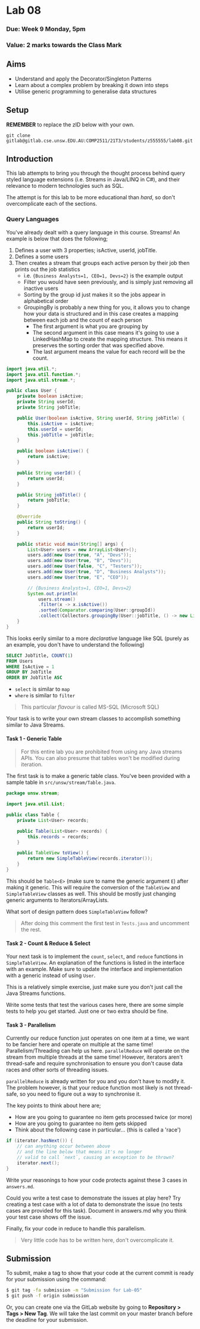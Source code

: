 # Lab 08

### Due: Week 9 Monday, 5pm

### Value: 2 marks towards the Class Mark

## Aims

- Understand and apply the Decorator/Singleton Patterns
- Learn about a complex problem by breaking it down into steps
- Utilise generic programming to generalise data structures

## Setup

**REMEMBER** to replace the zID below with your own.

```
git clone gitlab@gitlab.cse.unsw.EDU.AU:COMP2511/21T3/students/z555555/lab08.git
```

## Introduction

This lab attempts to bring you through the thought process behind query styled language extensions (i.e. Streams in Java/LINQ in C#), and their relevance to modern technologies such as SQL.

The attempt is for this lab to be more educational than _hard_, so don't overcomplicate each of the sections.

### Query Languages

You've already dealt with a query language in this course. Streams!  An example is below that does the following;

1. Defines a user with 3 properties; isActive, userId, jobTitle.
2. Defines a some users
3. Then creates a stream that groups each active person by their job then prints out the job statistics
    - i.e. `{Business Analysts=1, CEO=1, Devs=2}` is the example output
    - Filter you would have seen previously, and is simply just removing all inactive users
    - Sorting by the group id just makes it so the jobs appear in alphabetical order
    - GroupingBy is probably a new thing for you, it allows you to change how your data is structured and in this case creates a mapping between each job and the count of each person
        - The first argument is what you are grouping by
        - The second argument in this case means it's going to use a LinkedHashMap to create the mapping structure.  This means it preserves the sorting order that was specified above.
        - The last argument means the value for each record will be the count.

```java
import java.util.*;
import java.util.function.*;
import java.util.stream.*;

public class User {
    private boolean isActive;
    private String userId;
    private String jobTitle;

    public User(boolean isActive, String userId, String jobTitle) {
        this.isActive = isActive;
        this.userId = userId;
        this.jobTitle = jobTitle;
    }

    public boolean isActive() {
        return isActive;
    }

    public String userId() {
        return userId;
    }

    public String jobTitle() {
        return jobTitle;
    }

    @Override
    public String toString() {
        return userId;
    }

    public static void main(String[] args) {
        List<User> users = new ArrayList<User>();
        users.add(new User(true, "A", "Devs"));
        users.add(new User(true, "B", "Devs"));
        users.add(new User(false, "C", "Testers"));
        users.add(new User(true, "D", "Business Analysts"));
        users.add(new User(true, "E", "CEO"));

        // {Business Analysts=1, CEO=1, Devs=2}
        System.out.println(
            users.stream()
            .filter(x -> x.isActive())
            .sorted(Comparator.comparing(User::groupId))
            .collect(Collectors.groupingBy(User::jobTitle, () -> new LinkedHashMap(), Collectors.counting())));
    }
}
```

This looks eerily similar to a more *declarative* language like SQL (purely as an example, you don't have to understand the following)

```sql
SELECT JobTitle, COUNT(1)
FROM Users
WHERE IsActive = 1
GROUP BY JobTitle
ORDER BY JobTitle ASC
```

- `select` is similar to `map`
- `where` is similar to `filter`

> This particular *flavour* is called MS-SQL (Microsoft SQL)

Your task is to write your own stream classes to accomplish something similar to Java Streams.

#### Task 1 - Generic Table

> For this entire lab you are prohibited from using any Java streams APIs.  You can also presume that tables won't be modified during iteration.

The first task is to make a generic table class.  You've been provided with a sample table in `src/unsw/stream/Table.java`.

```java
package unsw.stream;

import java.util.List;

public class Table {
    private List<User> records;

    public Table(List<User> records) {
        this.records = records;
    }

    public TableView toView() {
        return new SimpleTableView(records.iterator());
    }
}
```

This should be `Table<E>` (make sure to name the generic argument `E`) after making it generic.  This will require the conversion of the `TableView` and `SimpleTableView` classes as well.  This should be mostly just changing generic arguments to Iterators/ArrayLists.

What sort of design pattern does `SimpleTableView` follow?

> After doing this comment the first test in `Tests.java` and uncomment the rest.

#### Task 2 - Count & Reduce & Select

Your next task is to implement the `count`, `select`, and `reduce` functions in `SimpleTableView`.  An explanation of the functions is listed in the interface with an example.  Make sure to update the interface and implementation with a generic instead of using `User`.

This is a relatively simple exercise, just make sure you don't just call the Java Streams functions.

Write some tests that test the various cases here, there are some simple tests to help you get started.  Just one or two extra should be fine.

#### Task 3 - Parallelism

Currently our reduce function just operates on one item at a time, we want to be fancier here and operate on multiple at the same time!  Parallelism/Threading can help us here.  `parallelReduce` will operate on the stream from multiple threads at the same time!  However, iterators aren't thread-safe and require synchronisation to ensure you don't cause data races and other sorts of threading issues.

`parallelReduce` is already written for you and you don't have to modify it.  The problem however, is that your reduce function most likely is not thread-safe, so you need to figure out a way to synchronise it.

The key points to think about here are;
- How are you going to guarantee no item gets processed twice (or more)
- How are you going to guarantee no item gets skipped
- Think about the following case in particular... (this is called a 'race')

```java
if (iterator.hasNext()) {
    // can anything occur between above
    // and the line below that means it's no longer
    // valid to call `next`, causing an exception to be thrown?
    iterator.next();
}
```

Write your reasonings to how your code protects against these 3 cases in `answers.md`.

Could you write a test case to demonstrate the issues at play here?  Try creating a test case with a lot of data to demonstrate the issue (no tests cases are provided for this task).  Document in answers.md why you think your test case shows off the issue.

Finally, fix your code in reduce to handle this parallelism.

> Very little code has to be written here, don't overcomplicate it.

## Submission

To submit, make a tag to show that your code at the current commit is ready for your submission using the command:

```bash
$ git tag -fa submission -m "Submission for Lab-05"
$ git push -f origin submission
```

Or, you can create one via the GitLab website by going to **Repository > Tags > New Tag**.
We will take the last commit on your master branch before the deadline for your submission.
